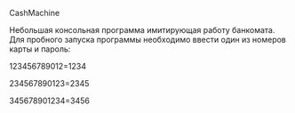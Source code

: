 CashMachine

Небольшая консольная программа имитирующая работу банкомата.
Для пробного запуска программы необходимо ввести один из номеров карты и пароль: 

123456789012=1234

234567890123=2345

345678901234=3456
